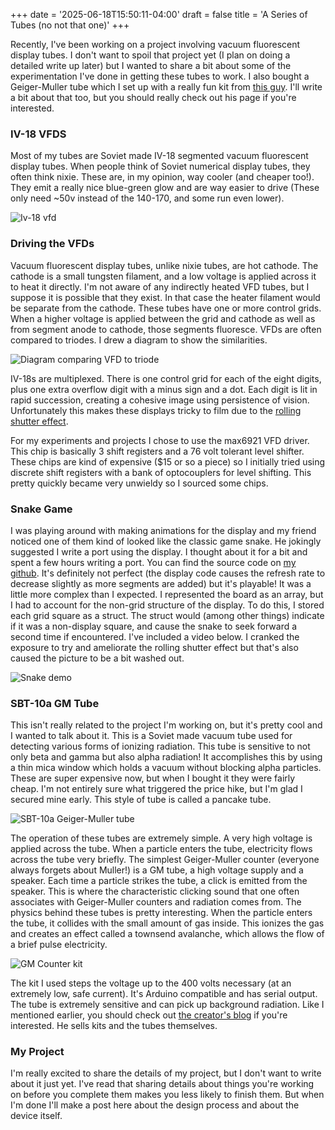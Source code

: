 +++
date = '2025-06-18T15:50:11-04:00'
draft = false
title = 'A Series of Tubes (no not that one)'
+++

Recently, I've been working on a project involving vacuum fluorescent display tubes. I don't want to spoil that project yet (I plan on doing a detailed write up later) but I wanted to share a bit about some of the experimentation I've done in getting these tubes to work. I also bought a Geiger-Muller tube which I set up with a really fun kit from [this guy](https://arduino-geiger-pcb.blogspot.com/). I'll write a bit about that too, but you should really check out his page if you're interested.

### IV-18 VFDS

Most of my tubes are Soviet made IV-18 segmented vacuum fluorescent display tubes. When people think of Soviet numerical display tubes, they often think nixie. These are, in my opinion, way cooler (and cheaper too!). They emit a really nice blue-green glow and are way easier to drive (These only need ~50v instead of the 140-170, and some run even lower). 


![Iv-18 vfd](/tube-images/iv-18.jpg)


### Driving the VFDs

Vacuum fluorescent display tubes, unlike nixie tubes, are hot cathode. The cathode is a small tungsten filament, and a low voltage is applied across it to heat it directly. I'm not aware of any indirectly heated VFD tubes, but I suppose it is possible that they exist. In that case the heater filament would be separate from the cathode. These tubes have one or more control grids. When a higher voltage is applied between the grid and cathode as well as from segment anode to cathode, those segments fluoresce. VFDs are often compared to triodes. I drew a diagram to show the similarities. 

![Diagram comparing VFD to triode](/tube-images/diagram.png)

IV-18s are multiplexed. There is one control grid for each of the eight digits, plus one extra overflow digit with a minus sign and a dot. Each digit is lit in rapid succession, creating a cohesive image using persistence of vision. Unfortunately this makes these displays tricky to film due to the [rolling shutter effect](https://en.wikipedia.org/wiki/Rolling_shutter).

For my experiments and projects I chose to use the max6921 VFD driver. This chip is basically 3 shift registers and a 76 volt tolerant level shifter. These chips are kind of expensive ($15 or so a piece) so I initially tried using discrete shift registers with a bank of optocouplers for level shifting. This pretty quickly became very unwieldy so I sourced some chips.


### Snake Game

I was playing around with making animations for the display and my friend noticed one of them kind of looked like the classic game snake. He jokingly suggested I write a port using the display. I thought about it for a bit and spent a few hours writing a port. You can find the source code on [my github](https://github.com/SamGSquared/SevenSegSnake.git). It's definitely not perfect (the display code causes the refresh rate to decrease slightly as more segments are added) but it's playable! It was a little more complex than I expected. I represented the board as an array, but I had to account for the non-grid structure of the display. To do this, I stored each grid square as a struct. The struct would (among other things) indicate if it was a non-display square, and cause the snake to seek forward a second time if encountered. I've included a video below. I cranked the exposure to try and ameliorate the rolling shutter effect but that's also caused the picture to be a bit washed out.

![Snake demo](/tube-images/demo.gif)


### SBT-10a GM Tube

This isn't really related to the project I'm working on, but it's pretty cool and I wanted to talk about it. This is a Soviet made vacuum tube used for detecting various forms of ionizing radiation. This tube is sensitive to not only beta and gamma but also alpha radiation! It accomplishes this by using a thin mica window which holds a vacuum without blocking alpha particles. These are super expensive now, but when I bought it they were fairly cheap. I'm not entirely sure what triggered the price hike, but I'm glad I secured mine early. This style of tube is called a pancake tube. 


![SBT-10a Geiger-Muller tube](/tube-images/SBT-10a.jpg)

The operation of these tubes are extremely simple. A very high voltage is applied across the tube. When a particle enters the tube, electricity flows across the tube very briefly. The simplest Geiger-Muller counter (everyone always forgets about Muller!) is a GM tube, a high voltage supply and a speaker. Each time a particle strikes the tube, a click is emitted from the speaker. This is where the characteristic clicking sound that one often associates with Geiger-Muller counters and radiation comes from. The physics behind these tubes is pretty interesting. When the particle enters the tube, it collides with the small amount of gas inside. This ionizes the gas and creates an effect called a townsend avalanche, which allows the flow of a brief pulse electricity.


![GM Counter kit](/tube-images/kit.jpg)

The kit I used steps the voltage up to the 400 volts necessary (at an extremely low, safe current). It's Arduino compatible and has serial output. The tube is extremely sensitive and can pick up background radiation. Like I mentioned earlier, you should check out [the creator's blog](https://arduino-geiger-pcb.blogspot.com/) if you're interested. He sells kits and the tubes themselves.

### My Project

I'm really excited to share the details of my project, but I don't want to write about it just yet. I've read that sharing details about things you're working on before you complete them makes you less likely to finish them. But when I'm done I'll make a post here about the design process and about the device itself.